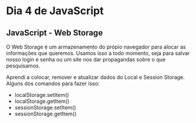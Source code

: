 # Dia 4 de JavaScript

## JavaScript - Web Storage

O Web Storage é um armazenamento do própio navegador para alocar as informações que queremos. Usamos isso a todo momento, seja para salvar nosso login e senha ou um site nos dar propagandas sobre o que pesquisamos.

Aprendi a colocar, remover e atualizar dados do Local e Session Storage.
Alguns dos comandos para fazer isso:

* localStorage.setItem()
* localStorage.getItem()
* sessionStorage.setItem()
* sessionStorage.getItem()